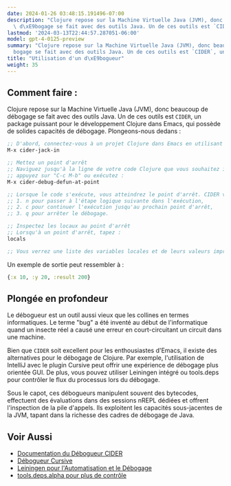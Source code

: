 ```yaml
---
date: 2024-01-26 03:48:15.191496-07:00
description: "Clojure repose sur la Machine Virtuelle Java (JVM), donc beaucoup de\
  \ d\xE9bogage se fait avec des outils Java. Un de ces outils est `CIDER`, un package\u2026"
lastmod: '2024-03-13T22:44:57.287051-06:00'
model: gpt-4-0125-preview
summary: "Clojure repose sur la Machine Virtuelle Java (JVM), donc beaucoup de d\xE9\
  bogage se fait avec des outils Java. Un de ces outils est `CIDER`, un package\u2026"
title: "Utilisation d'un d\xE9bogueur"
weight: 35
---
```


## Comment faire :
Clojure repose sur la Machine Virtuelle Java (JVM), donc beaucoup de débogage se fait avec des outils Java. Un de ces outils est `CIDER`, un package puissant pour le développement Clojure dans Emacs, qui possède de solides capacités de débogage. Plongeons-nous dedans :

```clojure
;; D'abord, connectez-vous à un projet Clojure dans Emacs en utilisant CIDER
M-x cider-jack-in

;; Mettez un point d'arrêt
;; Naviguez jusqu'à la ligne de votre code Clojure que vous souhaitez inspecter et
;; appuyez sur "C-c M-b" ou exécutez :
M-x cider-debug-defun-at-point

;; Lorsque le code s'exécute, vous atteindrez le point d'arrêt. CIDER vous proposera :
;; 1. n pour passer à l'étape logique suivante dans l'exécution,
;; 2. c pour continuer l'exécution jusqu'au prochain point d'arrêt,
;; 3. q pour arrêter le débogage.

;; Inspectez les locaux au point d'arrêt
;; Lorsqu'à un point d'arrêt, tapez :
locals

;; Vous verrez une liste des variables locales et de leurs valeurs imprimées dans le minibuffer.
```
Un exemple de sortie peut ressembler à :
```clojure
{:x 10, :y 20, :result 200}
```

## Plongée en profondeur
Le débogueur est un outil aussi vieux que les collines en termes informatiques. Le terme "bug" a été inventé au début de l'informatique quand un insecte réel a causé une erreur en court-circuitant un circuit dans une machine.

Bien que `CIDER` soit excellent pour les enthousiastes d'Emacs, il existe des alternatives pour le débogage de Clojure. Par exemple, l'utilisation de IntelliJ avec le plugin Cursive peut offrir une expérience de débogage plus orientée GUI. De plus, vous pouvez utiliser Leiningen intégré ou tools.deps pour contrôler le flux du processus lors du débogage.

Sous le capot, ces débogueurs manipulent souvent des bytecodes, effectuent des évaluations dans des sessions nREPL dédiées et offrent l'inspection de la pile d'appels. Ils exploitent les capacités sous-jacentes de la JVM, tapant dans la richesse des cadres de débogage de Java.

## Voir Aussi
- [Documentation du Débogueur CIDER](https://docs.cider.mx/cider/debugging/debugger.html)
- [Débogueur Cursive](https://cursive-ide.com/userguide/debugging.html)
- [Leiningen pour l'Automatisation et le Débogage](https://leiningen.org/)
- [tools.deps.alpha pour plus de contrôle](https://github.com/clojure/tools.deps.alpha)
